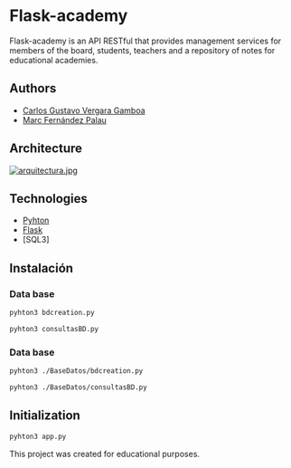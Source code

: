 # Flask-academy
Flask-academy is an API RESTful that provides management services for members of the board, students, teachers and a repository of notes for educational academies.

## Authors

* [Carlos Gustavo Vergara Gamboa](https://github.com/Gustavove/)
* [Marc Fernández Palau](https://github.com/marcfpalau)

## Architecture

[![arquitectura.jpg](https://i.postimg.cc/MH5p1XPp/arquitectura.jpg)](https://postimg.cc/jnWTbqYp)

## Technologies

* [Pyhton](https://www.python.org/downloads/)
* [Flask](https://flask.palletsprojects.com/en/2.1.x/)
* [SQL3]

## Instalación


### Data base

```bash
pyhton3 bdcreation.py
```

```bash
pyhton3 consultasBD.py
```

### Data base

```bash
pyhton3 ./BaseDatos/bdcreation.py
```

```bash
pyhton3 ./BaseDatos/consultasBD.py
```

## Initialization

```bash
pyhton3 app.py
```

This project was created for educational purposes.
